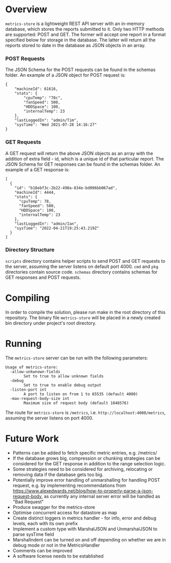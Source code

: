 # Overview
`metrics-store` is a lightweight REST API server with an in-memory database, which stores the reports submitted to it.
Only two HTTP methods are supported: POST and GET. The former will accept one report in a format specified below for storage in the database. The latter will return all the reports stored to date in the database as JSON objects in an array.

### POST Requests

The JSON Schema for the POST requests can be found in the schemas folder.
An example of a JSON object for POST request is:
```
{
    "machineId": 61616,
    "stats": {
        "cpuTemp": "78c",
        "fanSpeed": 500,
        "HDDSpace": 100,
        "internalTemp": 23
    },
    "lastLoggedIn": "admin/Tim",
    "sysTime": "Wed 2021-07-28 14:16:27"
}
```
### GET Requests
A GET request will return the above JSON objects as an array with the addition of extra field - id, which is a unique id of that particular report.
The JSON Schema for GET responses can be found in the schemas folder.
An example of a GET response is:
```
[
  {
    "id": "b18ebf3c-2b22-490a-834e-bd096bb067ad",
    "machineId": 4444,
    "stats": {
      "cpuTemp": 78,
      "fanSpeed": 500,
      "HDDSpace": 100,
      "internalTemp": 23
    },
    "lastLoggedIn": "admin/Ian",
    "sysTime": "2022-04-21T19:25:43.219Z"
  }
]
```

### Directory Structure
`scripts` directory contains helper scripts to send POST and GET requests to the server, assuming the server listens on default port 4000.
`cmd` and `pkg` directories contain source code.
`schemas` directory contains schemas for GET responses and POST requests.

# Compiling
In order to compile the solution, please run make in the root directory of this repository.
The binary file `metrics-store` will be placed in a newly created bin directory under project's root directory.

# Running
The `metrics-store` server can be run with the following parameters:
```
Usage of metrics-store:
  -allow-unkwnown-fields
        Set to true to allow unknown fields
  -debug
        Set to true to enable debug output
  -listen-port int
        A port to listen on from 1 to 65535 (default 4000)
  -max-request-body-size int
        Maximum size of request body (default 1048576)
```

The route for `metrics-store` is `/metrics`, i.e. `http://localhost:4000/metrics`, assuming the server listens on port 4000.

# Future Work
* Patterns can be added to fetch specific metric entries, e.g. /metrics/<datetime>
* If the database grows big, compression or chunking strategies can be considered for the GET response in addition to the range selection logic.
* Some strategies need to be considered for archiving, relocating or removing data if the database gets too big.
* Potentially improve error handling of unmarshalling for handling POST request, e.g. by implementing recommendations from https://www.alexedwards.net/blog/how-to-properly-parse-a-json-request-body,
  as currently any internal server error will be handled as "Bad Request"
* Produce swagger for the metrics-store
* Optimise concurrent access for datastore as map
* Create distinct loggers in metrics handler - for info, error and debug levels, each with its own prefix
* Implement a custom type with MarshalJSON and UnmarshalJSON to parse sysTime field
* MarshalIndent can be turned on and off depending on whether we are in debug mode or not in the MetricsHandler
* Comments can be improved
* A software license needs to be established
